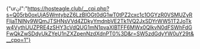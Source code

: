 {"urنl":"https://hosteagle.club/__cpi.php?s=Q05rb0oxUjA5WmtybzZ6LzBIOGt0dG1wT0tPZ2cxc1c1OGYzR0VSMUZyRFljaTNlNy9WQmJTSHNsVVd4ZDkyYmdnbVE2Tk1VQ2JxSDYrWW51T2JoTkw4VythUUZPRE4zSHY3cVdQUG1mN1pvaXlBTFF6MWx0QlkvN0dFSWhFdGFwQkZwSDdyUkZYeU1nZXZpenNzdXdnPT0%3D&r=SW5zdGdyYW0uY29t&__cpo=1"}
